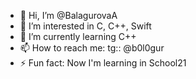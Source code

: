 - 👋 Hi, I’m @BalagurovaA
- 👀 I’m interested in C, C++, Swift
- 🌱 I’m currently learning C++
- 📫 How to reach me: tg:: @b0l0gur
- ⚡ Fun fact: Now I'm learning in School21

<!---
BalagurovaA/BalagurovaA is a ✨ special ✨ repository because its `README.md` (this file) appears on your GitHub profile.
You can click the Preview link to take a look at your changes.
--->
